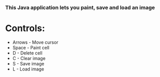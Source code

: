 ### This Java application lets you paint, save and load an image

# Controls:

* Arrows - Move cursor
* Space - Paint cell
* D - Delete cell
* C - Clear image
* S - Save image
* L - Load image
